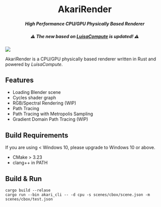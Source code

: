 <h1 align="center">AkariRender</h1>
<h5 align="center">High Performance CPU/GPU Physically Based Renderer</h5>
<h5 align="center"> ⚠ The new based on <a href=https://github.com/LuisaGroup/luisa-compute-rs>LuisaCompute</a> is updated! ⚠ </h5>

<!-- ![](gallery/beauty4k.png) -->
![](gallery/psor.png)

AkariRender is a CPU/GPU physically based renderer written in Rust and powered by *LuisaCompute*.



## Features
- Loading Blender scene
- Cycles shader graph
- RGB/Spectral Rendering (WIP)
- Path Tracing
- Path Tracing with Metropolis Sampling
- Gradient Domain Path Tracing (WIP)


## Build Requirements
If you are using < Windows 10, please upgrade to Windows 10 or above.
- CMake > 3.23
- clang++ in PATH

## Build & Run
```
cargo build --relase
cargo run --bin akari_cli -- -d cpu -s scenes/cbox/scene.json -m scenes/cbox/test.json
```
